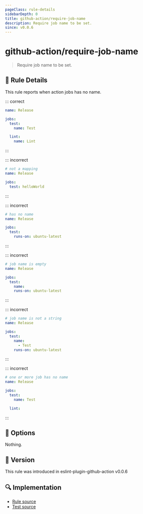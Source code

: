 ```yaml
---
pageClass: rule-details
sidebarDepth: 0
title: github-action/require-job-name
description: Require job name to be set.
since: v0.0.6
---
```


# github-action/require-job-name

> Require job name to be set.

## :book: Rule Details

This rule reports when action jobs has no name.

::: correct

```yaml
name: Release

jobs:
  test:
    name: Test

  lint:
    name: Lint
```

:::

::: incorrect

```yaml
# not a mapping
name: Release

jobs:
  test: helloWorld
```

:::

::: incorrect

```yaml
# has no name
name: Release

jobs:
  test:
    runs-on: ubuntu-latest
```

:::

::: incorrect

```yaml
# job name is empty
name: Release

jobs:
  test:
    name:
    runs-on: ubuntu-latest
```

:::

::: incorrect

```yaml
# job name is not a string
name: Release

jobs:
  test:
    name:
      - Test
    runs-on: ubuntu-latest
```

:::

::: incorrect

```yaml
# one or more job has no name
name: Release

jobs:
  test:
    name: Test

  lint:
```

:::

## :wrench: Options

Nothing.

## :rocket: Version

This rule was introduced in eslint-plugin-github-action v0.0.6

## :mag: Implementation

- [Rule source](https://github.com/ntnyq/eslint-plugin-github-action/blob/main/src/rules/require-job-name.ts)
- [Test source](https://github.com/ntnyq/eslint-plugin-github-action/blob/main/tests/rules/require-job-name.test.ts)
